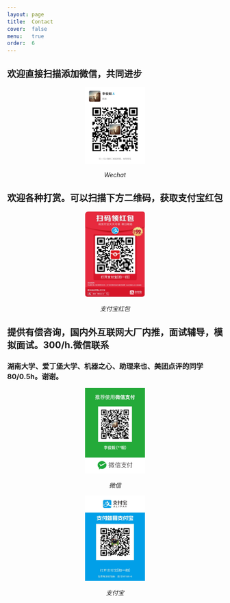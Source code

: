 ```yaml
---
layout: page
title:  Contact
cover:  false
menu:   true
order:  6
---
```


## 欢迎直接扫描添加微信，共同进步
<p align="center">
    <img src="https://raw.githubusercontent.com/DukeEnglish/Dukeenglish.github.io/master/assets/QRcode/weixinQR.jpeg" alt="Sample"  width="140" height="180">
    <p align="center">
        <em>Wechat</em>
    </p>
</p>



## 欢迎各种打赏。可以扫描下方二维码，获取支付宝红包
<p align="center">
    <img src="https://raw.githubusercontent.com/DukeEnglish/Dukeenglish.github.io/master/assets/QRcode/zhifubaohongbao.jpeg" alt="Sample"  width="140" height="200">
    <p align="center">
        <em>支付宝红包</em>
    </p>
</p>



## 提供有偿咨询，国内外互联网大厂内推，面试辅导，模拟面试。300/h.微信联系
### 湖南大学、爱丁堡大学、机器之心、助理来也、美团点评的同学80/0.5h。谢谢。
<p align="center">
    <img src="https://raw.githubusercontent.com/DukeEnglish/Dukeenglish.github.io/master/assets/QRcode/wexin.jpeg" alt="Sample"  width="140" height="200">
    <p align="center">
        <em>微信</em>
    </p>
</p>
<p align="center">
    <img src="https://raw.githubusercontent.com/DukeEnglish/Dukeenglish.github.io/master/assets/QRcode/zhifubao.jpeg" alt="Sample"  width="140" height="200">
    <p align="center">
        <em>支付宝</em>
    </p>
</p>
